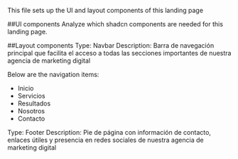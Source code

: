 This file sets up the UI and layout components of this landing page

##UI components
Analyze which shadcn components are needed for this landing page.

##Layout components
Type: Navbar
Description: Barra de navegación principal que facilita el acceso a todas las secciones importantes de nuestra agencia de marketing digital

Below are the navigation items:
- Inicio
- Servicios
- Resultados
- Nosotros
- Contacto

Type: Footer
Description: Pie de página con información de contacto, enlaces útiles y presencia en redes sociales de nuestra agencia de marketing digital